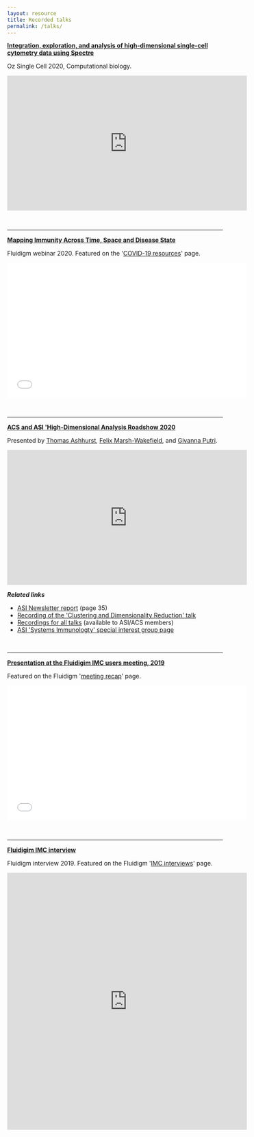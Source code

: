 ```yaml
---
layout: resource
title: Recorded talks
permalink: /talks/
---
```


**[Integration, exploration, and analysis of high-dimensional single-cell cytometry data using Spectre](https://youtu.be/poEDERGXrQw?t=3151)**

Oz Single Cell 2020, Computational biology.

<p align="center"><iframe width="560" height="315" src="https://www.youtube.com/embed/poEDERGXrQw?start=3151" frameborder="0" allow="accelerometer; autoplay; clipboard-write; encrypted-media; gyroscope; picture-in-picture" allowfullscreen></iframe></p>

<br />

---

**[Mapping Immunity Across Time, Space and Disease State](https://www.fluidigm.com/articles/presentation---mapping-dynamic-immunity-across-time-space-and-disease-state-using-high%E2%80%90dimensional-cytometry-technologies-and-analytics)**

Fluidigm webinar 2020. Featured on the '[COVID-19 resources](https://www.fluidigm.com/singlearticles/covid-19-resources)' page.

<p align="center"><iframe class="vidyard_iframe" src="//play.vidyard.com/4A9gczgzSZrmMa2q5Tyuvf.html?" width=560 height=315 scrolling="no" frameborder="0" allowtransparency="true" allowfullscreen></iframe></p>

<br />

---

**[ACS and ASI 'High-Dimensional Analysis Roadshow 2020](https://www.immunology.org.au/Programs/Special-Interest-Groups/Systems-Immunology/acs-asi-homeshow-2020/)** 

Presented by [Thomas Ashhurst](https://tomashhurst.github.io), [Felix Marsh-Wakefield](https://scholar.google.com/citations?user=6PaVkisAAAAJ&hl=en), and [Givanna Putri](https://scholar.google.com/citations?user=S-sNLPIAAAAJ&hl=en).

<p align="center"><iframe width="560" height="315" src="https://www.youtube.com/embed/MSIDmYhqe5g" frameborder="0" allow="accelerometer; autoplay; clipboard-write; encrypted-media; gyroscope; picture-in-picture" allowfullscreen></iframe></p>

***Related links***
- [ASI Newsletter report](https://www.immunology.org.au/files/Newsletter_pdfs/ASI017_Dec_2020.pdf#page=35) (page 35)
- [Recording of the 'Clustering and Dimensionality Reduction' talk](https://youtu.be/MSIDmYhqe5g)
- [Recordings for all talks](https://www.immunology.org.au/Programs/Special-Interest-Groups/Systems-Immunology/acs-asi-homeshow-2020/) (available to ASI/ACS members)
- [ASI 'Systems Immunologty' special interest group page](https://www.immunology.org.au/asi-programs-and-opportunities/special-interest-groups/systems-immunology/)

<br />

---

**[Presentation at the Fluidigim IMC users meeting, 2019](https://share.vidyard.com/watch/jc84nXuBpcofBcDkGeLQSo?)**

Featured on the Fluidigm '[meeting recap](https://www.fluidigm.com/articles/imc-user-group-meeting-2019-recap)' page.

<p align="center"><iframe class="vidyard_iframe" src="//play.vidyard.com/jc84nXuBpcofBcDkGeLQSo.html?" width=560 height=315 scrolling="no" frameborder="0" allowtransparency="true" allowfullscreen></iframe></p>

<br />

---

**[Fluidigim IMC interview](https://share.vidyard.com/watch/zkoHBRGkujiSHA2FYBmSPQ?)**

Fluidigm interview 2019. Featured on the Fluidigm '[IMC interviews](https://www.fluidigm.com/articles/imaging-mass-cytometry-interviews)' page.

<p align="center"><iframe class="vidyard_iframe" src="https://share.vidyard.com/watch/zkoHBRGkujiSHA2FYBmSPQ?" width=560 height=600 scrolling="yes" frameborder="0" allowtransparency="true" allowfullscreen></iframe></p>

<br />
